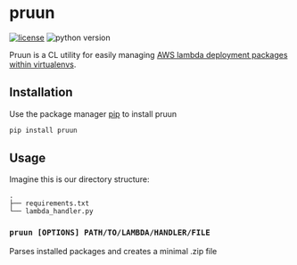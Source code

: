 # pruun

[![license](https://img.shields.io/badge/license-MIT-green.svg)](/LICENSE)
![python version](https://img.shields.io/badge/python-3.6%2C3.7%2C3.8-blue?logo=python)

Pruun is a CL utility for easily managing [AWS lambda deployment packages within virtualenvs](https://docs.aws.amazon.com/lambda/latest/dg/python-package.html#python-package-venv).

## Installation

Use the package manager [pip](https://pip.pypa.io/en/stable/) to install pruun

```bash
pip install pruun
```

## Usage

Imagine this is our directory structure:

```
.
├── requirements.txt
└── lambda_handler.py
```

### `pruun [OPTIONS] PATH/TO/LAMBDA/HANDLER/FILE`

Parses installed packages and creates a minimal .zip file
